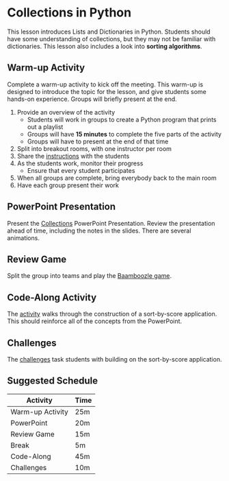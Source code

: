 # Collections in Python
This lesson introduces Lists and Dictionaries in Python. Students should have some understanding of collections, but they may not be familiar with dictionaries. This lesson also includes a look into **sorting algorithms**.

## Warm-up Activity
Complete a warm-up activity to kick off the meeting. This warm-up is designed to introduce the topic for the lesson, and give students some hands-on experience. Groups will briefly present at the end.

1. Provide an overview of the activity
    - Students will work in groups to create a Python program that prints out a playlist
    - Groups will have **15 minutes** to complete the five parts of the activity
    - Groups will have to present at the end of that time
1. Split into breakout rooms, with one instructor per room
1. Share the [instructions](PlaylistWarmup.md) with the students
1. As the students work, monitor their progress
    - Ensure that every student participates
1. When all groups are complete, bring everybody back to the main room
1. Have each group present their work

## PowerPoint Presentation
Present the [Collections](Collections.pptx) PowerPoint Presentation. Review the presentation ahead of time, including the notes in the slides. There are several animations.

## Review Game
Split the group into teams and play the [Baamboozle game](https://www.baamboozle.com/game/303340).

## Code-Along Activity
The [activity](ScoreSortCodeAlong.md) walks through the construction of a sort-by-score application. This should reinforce all of the concepts from the PowerPoint.

## Challenges
The [challenges](ScoreSortChallenges.md) task students with building on the sort-by-score application.

## Suggested Schedule 
| Activity | Time |
|-|-|
| Warm-up Activity | 25m |
| PowerPoint | 20m |
| Review Game | 15m |
| Break | 5m |
| Code-Along | 45m |
| Challenges | 10m |